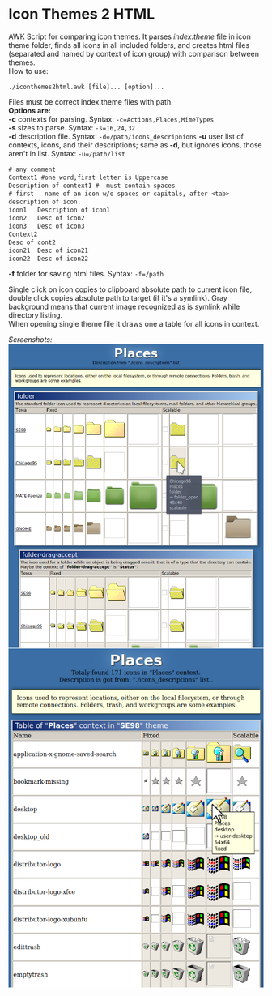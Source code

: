 # Icon Themes 2 HTML

AWK Script for comparing icon themes. It parses *index.theme* file in icon theme folder, finds all icons in all included folders, and creates html files (separated and named by context of icon group) with comparison between themes.<br>How to use:
```
./iconthemes2html.awk [file]... [option]...
```

Files must be correct index.theme files with path.
<br>**Options are:**<br>
**-c** contexts for parsing. Syntax: `-c=Actions,Places,MimeTypes`<br>
**-s** sizes to parse. Syntax: `-s=16,24,32`<br>
**-d** description file. Syntax: `-d=/path/icons_descripnions`
**-u** user list of contexts, icons, and their descriptions; same as **-d**, but ignores icons, those aren't in list. Syntax: `-u=/path/list`<br>

```
# any comment
Context1 #one word;first letter is Uppercase
Description of context1 #  must contain spaces
# first - name of an icon w/o spaces or capitals, after <tab> - description of icon.
icon1	Description of icon1
icon2	Desc of icon2
icon3	Desc of icon3
Context2
Desc of cont2
icon21	Desc of icon21
icon22	Desc of icon22
```

**-f** folder for saving html files. Syntax: `-f=/path`<br>

Single click on icon copies to clipboard absolute path to current icon file, double click copies absolute path to target (if it's a symlink).
Gray background means that current image recognized as is symlink while directory listing.<br>
When opening single theme file it draws one a table for all icons in context.

*Screenshots:*
![output html page](ith2html.png)
![output html page](ith2html_single.png)